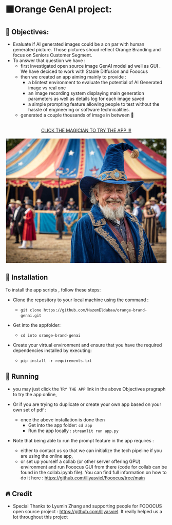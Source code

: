 # 🟧Orange GenAI project: 

## 🎯 Objectives:
- Evaluate if AI generated images could be a on par with human generated picture. Those pictures shoud reflect Orange Branding and focus on Seniors Customer Segment.
- To answer that question we have : 
    - first investigated open source image GenAI model ad well as GUI . We have deciced to work with Stable Diffusion and Fooocus
    - then we created an app aiming mainly to provide : 
        - a blintest environment to evaluate the potential of AI Generated image vs real one
        - an image recording system displaying main generation parameters as well as details log for each image saved
        - a simple prompting feature allowing people to test without the hassle of engineering or software technicalities. 
    - generated a couple thousands of image in between 🚀

<br>

<div align="center">
  <a href="https://orangeblindtest.streamlit.app/">CLICK THE MAGICIAN TO TRY THE APP !!!</a>
</div>

<br>

<div align="center">
  <a href="https://orangeblindtest.streamlit.app/">
    <img src="resized_magician.png" alt="![CLICK THE MAGICIAN TO TRY THE APP !!!" />
  </a>
</div>

## 🔧 Installation

To install the app scripts , follow these steps:

- Clone the repository to your local machine using the command :
    - `git clone https://github.com/HazemEldabaa/orange-brand-genai.git`
    
- Get into the appfolder: 
    - `cd into orange-brand-genai`
    
- Create your virtual environment and ensure that you have the required dependencies installed by executing:
    - `pip install -r requirements.txt`


    

## 👟 Running
- you may just click the `TRY THE APP` link in the above Objectives pragraph to try the app online,

- Or if you are trying to duplicate or create your own app based on your own set of pdf : 
    - once the above installation is done then 
        - Get into the app folder: `cd app`
        - Run the app locally : `streamlit run app.py`

- Note that being able to run the prompt feature in the app requires : 
    - either to contact us so that we can initialize the tech pipeline if you are using the online app,
    - or set up yourself a collab (or other server offering GPU) environment and run Fooocus GUI from there (code for collab can be found in the collab.ipynb file). You can find full information on how to do it here : https://github.com/lllyasviel/Fooocus/tree/main 




## 🔥 Credit
- Special Thanks to Lyumin Zhang and supporting people for FOOOCUS open source project :  https://github.com/lllyasviel. It really helped us a lot throughout this project